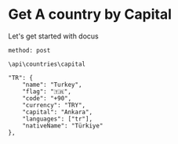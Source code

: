 
# Get A country by Capital

Let's get started with docus

```
method: post

\api\countries\capital

```
    "TR": {
        "name": "Turkey",
        "flag": "🇹🇷",
        "code": "+90",
        "currency": "TRY",
        "capital": "Ankara",
        "languages": ["tr"],
        "nativeName": "Türkiye"
    },
